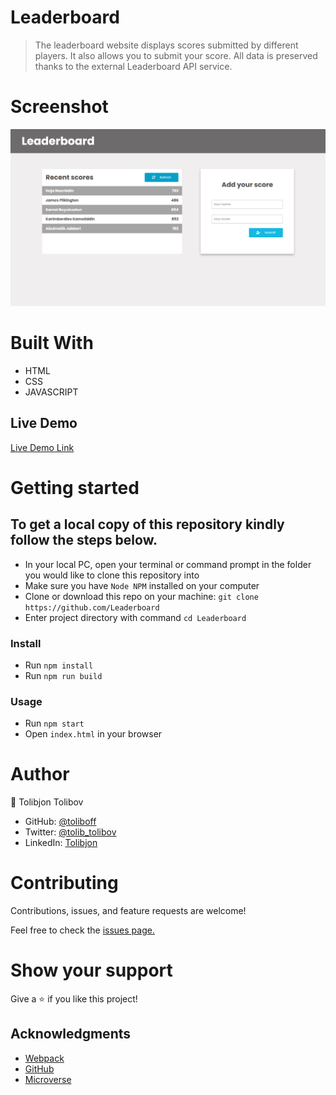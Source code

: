 # Leaderboard

> The leaderboard website displays scores submitted by different players. It also allows you to submit your score. All data is preserved thanks to the external Leaderboard API service.
# Screenshot
![screenshot](screenshot.png)
# Built With

- HTML
- CSS
- JAVASCRIPT

## Live Demo

[Live Demo Link](https://toliboff.github.io/Leaderboard/)

# Getting started

## To get a local copy of this repository kindly follow the steps below.
- In your local PC, open your terminal or command prompt in the folder you would like to clone this repository into
- Make sure you have `Node NPM` installed on your computer
- Clone or download this repo on your machine: `git clone https://github.com/Leaderboard`
- Enter project directory with command `cd Leaderboard`
### Install
- Run `npm install`
- Run `npm run build`

### Usage
- Run `npm start`
- Open `index.html` in your browser
# Author
:bust_in_silhouette: Tolibjon Tolibov
- GitHub: [@toliboff](https://https://github.com/toliboff)
- Twitter: [@tolib_tolibov](https://twitter.com/tolib_tolibov)
- LinkedIn: [Tolibjon](https://linkedin.com/in/tolibjon-tolibov)

# Contributing
Contributions, issues, and feature requests are welcome!

Feel free to check the [issues page.](https://github.com/toliboff//issues)

# Show your support
Give a :star: if you like this project!

## Acknowledgments

* [Webpack](https://webpack.js.org/)
* [GitHub](https://www.github.com)
* [Microverse](https://microverse.org)

